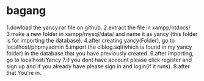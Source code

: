 # bagang

1.dowload the yancy.rar file on github. 2.extract the file in xampp/htdocs/ 3.make a new folder in xampp/mysql/data/ and name it as yancy (this folder is for importing the database). 4.after creating yancy(Folder), go to localhost/phpmyadmin 5.import the ciblog.sql(which is found in my yancy folder) in the database that you have previously created. 6.after importing, go to localhost/Yancy 7.if you dont have account please click register and sign up and if you already have please sign in and login(if it runs). 8.after that You're in.
